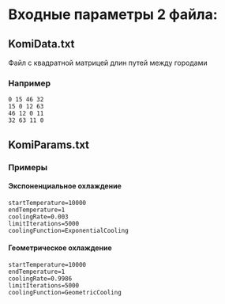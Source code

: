 # Входные параметры 2 файла:
## KomiData.txt
Файл с квадратной матрицей длин путей между городами
### Например
```
0 15 46 32
15 0 12 63
46 12 0 11
32 63 11 0
```
## KomiParams.txt
### Примеры
#### Экспоненциальное охлаждение
```
startTemperature=10000
endTemperature=1
coolingRate=0.003
limitIterations=5000
coolingFunction=ExponentialCooling
```
#### Геометрическое охлаждение
```
startTemperature=10000
endTemperature=1
coolingRate=0.9986
limitIterations=5000
coolingFunction=GeometricCooling
```

